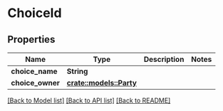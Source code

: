 # ChoiceId

## Properties

Name | Type | Description | Notes
------------ | ------------- | ------------- | -------------
**choice_name** | **String** |  | 
**choice_owner** | [**crate::models::Party**](Party.md) |  | 

[[Back to Model list]](../README.md#documentation-for-models) [[Back to API list]](../README.md#documentation-for-api-endpoints) [[Back to README]](../README.md)


